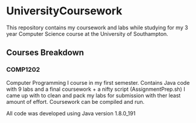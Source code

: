 # UniversityCoursework
This repository contains my coursework and labs while studying for my 3 year Computer Science course at the University of Southampton.

## Courses Breakdown

### COMP1202
Computer Programming I course in my first semester. Contains Java code with 9 labs and a final coursework + a nifty script (AssignmentPrep.sh) I came up with to clean and pack my labs for submission with ther least amount of effort. Coursework can be compiled and run.

All code was developed using Java version 1.8.0_191

